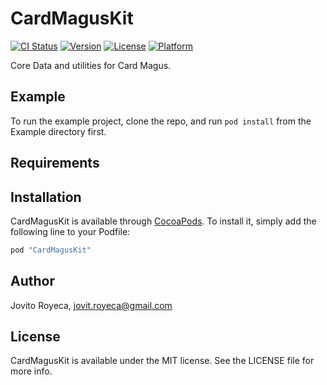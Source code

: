 # CardMagusKit

[![CI Status](http://img.shields.io/travis/jovito-royeca/CardMagusKit.svg?style=flat)](https://travis-ci.org/jovito-royeca/CardMagusKit)
[![Version](https://img.shields.io/cocoapods/v/CardMagusKit.svg?style=flat)](http://cocoapods.org/pods/CardMagusKit)
[![License](https://img.shields.io/cocoapods/l/CardMagusKit.svg?style=flat)](http://cocoapods.org/pods/CardMagusKit)
[![Platform](https://img.shields.io/cocoapods/p/CardMagusKit.svg?style=flat)](http://cocoapods.org/pods/CardMagusKit)

Core Data and utilities for Card Magus.

## Example

To run the example project, clone the repo, and run `pod install` from the Example directory first.

## Requirements

## Installation

CardMagusKit is available through [CocoaPods](http://cocoapods.org). To install
it, simply add the following line to your Podfile:

```ruby
pod "CardMagusKit"
```

## Author

Jovito Royeca, jovit.royeca@gmail.com

## License

CardMagusKit is available under the MIT license. See the LICENSE file for more info.
